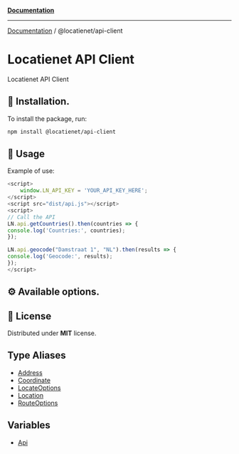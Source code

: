 [**Documentation**](../../README.md)

***

[Documentation](../../README.md) / @locatienet/api-client

# Locatienet API Client

Locatienet API Client 

## 🚀 Installation.

To install the package, run:

```sh
npm install @locatienet/api-client
```

## 📖 Usage

Example of use:

```ts
<script>
	window.LN_API_KEY = 'YOUR_API_KEY_HERE';
</script>
<script src="dist/api.js"></script>
<script>
// Call the API
LN.api.getCountries().then(countries => {
console.log('Countries:', countries);
});

LN.api.geocode("Damstraat 1", "NL").then(results => {
console.log('Geocode:', results);
});
</script>
```

## ⚙ Available options.

## 📜 License

Distributed under **MIT** license.

## Type Aliases

- [Address](type-aliases/Address.md)
- [Coordinate](type-aliases/Coordinate.md)
- [LocateOptions](type-aliases/LocateOptions.md)
- [Location](type-aliases/Location.md)
- [RouteOptions](type-aliases/RouteOptions.md)

## Variables

- [Api](variables/Api.md)
